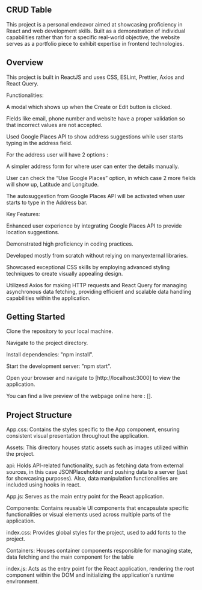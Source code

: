 ## CRUD Table

This project is a personal endeavor aimed at showcasing proficiency in React and web development skills. Built as a demonstration of individual capabilities rather than for a specific real-world objective, the website serves as a portfolio piece to exhibit expertise in frontend technologies.



## Overview

This project is built in ReactJS and uses CSS, ESLint, Prettier, Axios and React Query.


Functionalities:

A modal which shows up when the Create or Edit button is clicked.

Fields like email, phone number and website have a proper validation so that incorrect values are not accepted.

Used Google Places API to show address suggestions while user starts typing in the address field.

For the address user will have 2 options :

A simpler address form for where user can enter the details manually.

User can check the “Use Google Places” option, in which case 2 more fields will show up, Latitude and Longitude.

The autosuggestion from Google Places API will be activated when user starts to type in the Address bar.


Key Features:

Enhanced user experience by integrating Google Places API to provide location suggestions.

Demonstrated high proficiency in coding practices.

Developed mostly from scratch without relying on manyexternal libraries.

Showcased exceptional CSS skills by employing advanced styling techniques to create visually appealing design.

Utilizesd Axios for making HTTP requests and React Query for managing asynchronous data fetching, providing efficient and scalable data handling capabilities within the application.



## Getting Started

Clone the repository to your local machine.

Navigate to the project directory.

Install dependencies: "npm install".

Start the development server: "npm start".

Open your browser and navigate to [http://localhost:3000] to view the application.

You can find a live preview of the webpage online here : [].



## Project Structure

App.css: Contains the styles specific to the App component, ensuring consistent visual presentation throughout the application.

Assets: This directory houses static assets such as images utilized within the project.

api: Holds API-related functionality, such as fetching data from external sources, in this case JSONPlaceholder and pushing data to a server (just for showcasing purposes). Also, data manipulation functionalities are included using hooks in react.

App.js: Serves as the main entry point for the React application.

Components: Contains reusable UI components that encapsulate specific functionalities or visual elements used across multiple parts of the application.

index.css: Provides global styles for the project, used to add fonts to the project.

Containers: Houses container components responsible for managing state, data fetching and the main component for the table

index.js: Acts as the entry point for the React application, rendering the root component within the DOM and initializing the application's runtime environment.


